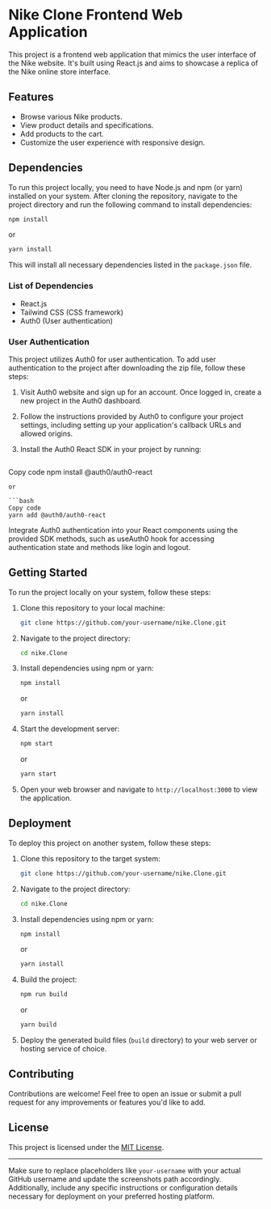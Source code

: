# Nike Clone Frontend Web Application

This project is a frontend web application that mimics the user interface of the Nike website. It's built using React.js and aims to showcase a replica of the Nike online store interface.

## Features

- Browse various Nike products.
- View product details and specifications.
- Add products to the cart.
- Customize the user experience with responsive design.

## Dependencies

To run this project locally, you need to have Node.js and npm (or yarn) installed on your system. After cloning the repository, navigate to the project directory and run the following command to install dependencies:

```bash
npm install
```
or
```bash
yarn install
```

This will install all necessary dependencies listed in the `package.json` file.

### List of Dependencies
- React.js
- Tailwind CSS (CSS framework)
- Auth0 (User authentication)

### User Authentication
This project utilizes Auth0 for user authentication. To add user authentication to the project after downloading the zip file, follow these steps:

1. Visit Auth0 website and sign up for an account.
Once logged in, create a new project in the Auth0 dashboard.
2. Follow the instructions provided by Auth0 to configure your project settings, including setting up your application's callback URLs and allowed origins.
3. Install the Auth0 React SDK in your project by running:

   ```bash
Copy code
npm install @auth0/auth0-react
```
or

```bash
Copy code
yarn add @auth0/auth0-react
```
Integrate Auth0 authentication into your React components using the provided SDK methods, such as useAuth0 hook for accessing authentication state and methods like login and logout.
## Getting Started

To run the project locally on your system, follow these steps:

1. Clone this repository to your local machine:

   ```bash
   git clone https://github.com/your-username/nike.Clone.git
   ```

2. Navigate to the project directory:

   ```bash
   cd nike.Clone
   ```

3. Install dependencies using npm or yarn:

   ```bash
   npm install
   ```
   or
   ```bash
   yarn install
   ```

4. Start the development server:

   ```bash
   npm start
   ```
   or
   ```bash
   yarn start
   ```

5. Open your web browser and navigate to `http://localhost:3000` to view the application.

## Deployment

To deploy this project on another system, follow these steps:

1. Clone this repository to the target system:

   ```bash
   git clone https://github.com/your-username/nike.Clone.git
   ```

2. Navigate to the project directory:

   ```bash
   cd nike.Clone
   ```

3. Install dependencies using npm or yarn:

   ```bash
   npm install
   ```
   or
   ```bash
   yarn install
   ```

4. Build the project:

   ```bash
   npm run build
   ```
   or
   ```bash
   yarn build
   ```

5. Deploy the generated build files (`build` directory) to your web server or hosting service of choice.

## Contributing

Contributions are welcome! Feel free to open an issue or submit a pull request for any improvements or features you'd like to add.

## License

This project is licensed under the [MIT License](LICENSE).

---

Make sure to replace placeholders like `your-username` with your actual GitHub username and update the screenshots path accordingly. Additionally, include any specific instructions or configuration details necessary for deployment on your preferred hosting platform.
